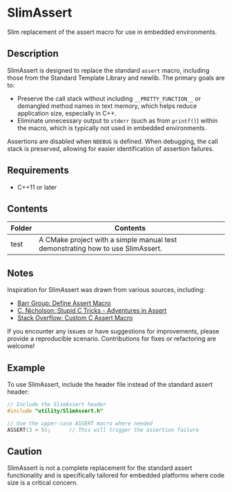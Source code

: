 # SlimAssert
Slim replacement of the assert macro for use in embedded environments.

## Description
SlimAssert is designed to replace the standard `assert` macro, including those from the Standard Template Library and newlib. The primary goals are to:

- Preserve the call stack without including `__PRETTY_FUNCTION__` or demangled method names in text memory, which helps reduce application size, especially in C++.
- Eliminate unnecessary output to `stderr` (such as from `printf()`) within the macro, which is typically not used in embedded environments.

Assertions are disabled when `NDEBUG` is defined. When debugging, the call stack is preserved, allowing for easier identification of assertion failures.

## Requirements
- C++11 or later

## Contents
| Folder | Contents |
| ------ | -------- |
| test   | A CMake project with a simple manual test demonstrating how to use SlimAssert. |

## Notes
Inspiration for SlimAssert was drawn from various sources, including:
- [Barr Group: Define Assert Macro](https://barrgroup.com/Embedded-Systems/How-To/Define-Assert-Macro)
- [C. Nicholson: Stupid C Tricks - Adventures in Assert](http://cnicholson.net/2009/02/stupid-c-tricks-adventures-in-assert)
- [Stack Overflow: Custom C Assert Macro](https://stackoverflow.com/questions/5252375/custom-c-assert-macro)

If you encounter any issues or have suggestions for improvements, please provide a reproducible scenario. Contributions for fixes or refactoring are welcome!

## Example
To use SlimAssert, include the header file instead of the standard assert header:

```cpp
// Include the SlimAssert header
#include "utility/SlimAssert.h"

// Use the upper-case ASSERT macro where needed
ASSERT(3 > 5);      // This will trigger the assertion failure
```

## Caution
SlimAssert is not a complete replacement for the standard assert functionality and is specifically tailored for embedded platforms where code size is a critical concern.